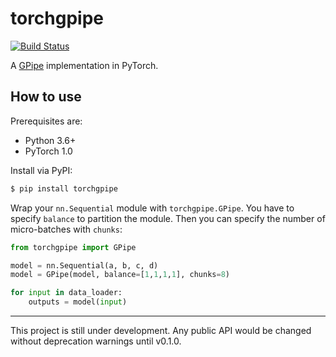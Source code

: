 # torchgpipe

[![Build Status](https://travis-ci.org/kakaobrain/torchgpipe.svg?branch=master)](https://travis-ci.org/kakaobrain/torchgpipe)

A [GPipe](https://arxiv.org/abs/1811.06965) implementation in PyTorch.

## How to use

Prerequisites are:

- Python 3.6+
- PyTorch 1.0

Install via PyPI:

```sh
$ pip install torchgpipe
```

Wrap your `nn.Sequential` module with `torchgpipe.GPipe`. You have to specify
`balance` to partition the module. Then you can specify the number of
micro-batches with `chunks`:

```python
from torchgpipe import GPipe

model = nn.Sequential(a, b, c, d)
model = GPipe(model, balance=[1,1,1,1], chunks=8)

for input in data_loader:
    outputs = model(input)
```

---

This project is still under development. Any public API would be changed
without deprecation warnings until v0.1.0.
